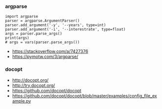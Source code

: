 ### argparse
    import argparse
    parser = argparse.ArgumentParser()
    parser.add_argument('-y', '--years', type=int)
    parser.add_argument('-i', '--interestrate', type=float)
    args = parser.parse_args()
    print(args)
    # args = vars(parser.parse_args())

- https://stackoverflow.com/a/7427376
- https://pymotw.com/3/argparse/

### docopt
- http://docopt.org/
- http://try.docopt.org/
- https://github.com/docopt/docopt
- https://github.com/docopt/docopt/blob/master/examples/config_file_example.py
